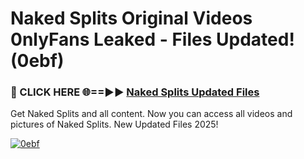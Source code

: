 # Naked Splits Original Videos 0nlyFans Leaked - Files Updated! (0ebf)

<h3>🔴 CLICK HERE 🌐==►► <a href="https://tinyurl.com/yckcrads" rel="nofollow">Naked Splits Updated Files</a></h3>

Get Naked Splits and all content. Now you can access all videos and pictures of Naked Splits. New Updated Files 2025!

[![0ebf](https://i.imgur.com/hpKpOFt.gif)](https://tinyurl.com/yckcrads)
